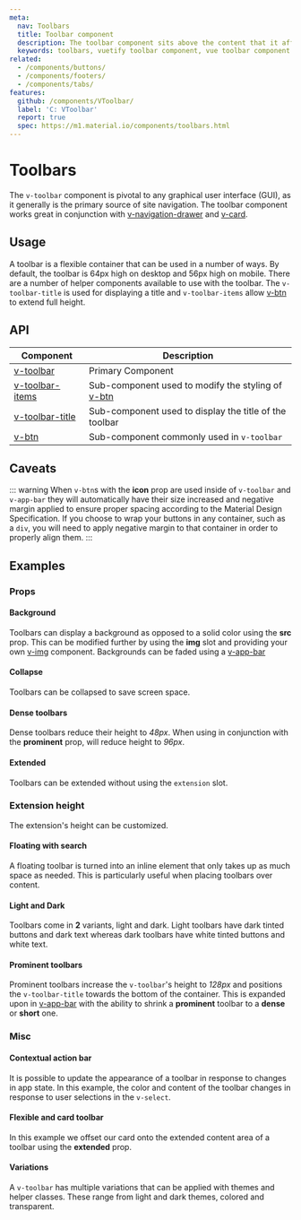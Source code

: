 ```yaml
---
meta:
  nav: Toolbars
  title: Toolbar component
  description: The toolbar component sits above the content that it affects and provides an area for labeling and additional actions.
  keywords: toolbars, vuetify toolbar component, vue toolbar component
related:
  - /components/buttons/
  - /components/footers/
  - /components/tabs/
features:
  github: /components/VToolbar/
  label: 'C: VToolbar'
  report: true
  spec: https://m1.material.io/components/toolbars.html
---
```


# Toolbars

The `v-toolbar` component is pivotal to any graphical user interface (GUI), as it generally is the primary source of site navigation. The toolbar component works great in conjunction with [v-navigation-drawer](/components/navigation-drawers) and [v-card](/components/cards).

<PageFeatures />

## Usage

A toolbar is a flexible container that can be used in a number of ways. By default, the toolbar is 64px high on desktop and 56px high on mobile. There are a number of helper components available to use with the toolbar. The `v-toolbar-title` is used for displaying a title and `v-toolbar-items` allow [v-btn](/components/buttons) to extend full height.

<ExamplesUsage name="v-toolbar" />

<PromotedEntry />

## API

| Component | Description |
| - | - |
| [v-toolbar](/api/v-toolbar/) | Primary Component |
| [v-toolbar-items](/api/v-toolbar-items/) | Sub-component used to modify the styling of [v-btn](/components/buttons) |
| [v-toolbar-title](/api/v-toolbar-title/) | Sub-component used to display the title of the toolbar |
| [v-btn](/api/v-btn/) | Sub-component commonly used in `v-toolbar` |

<ApiInline hide-links />

## Caveats

::: warning
  When `v-btn`s with the **icon** prop are used inside of `v-toolbar` and `v-app-bar` they will automatically have their size increased and negative margin applied to ensure proper spacing according to the Material Design Specification. If you choose to wrap your buttons in any container, such as a `div`, you will need to apply negative margin to that container in order to properly align them.
:::

## Examples

### Props

#### Background

Toolbars can display a background as opposed to a solid color using the **src** prop. This can be modified further by using the **img** slot and providing your own [v-img](/components/images) component. Backgrounds can be faded using a [v-app-bar](/components/app-bars#prominent-w-scroll-shrink-and-image)

<ExamplesExample file="v-toolbar/prop-background" />

#### Collapse

Toolbars can be collapsed to save screen space.

<ExamplesExample file="v-toolbar/prop-collapse" />

#### Dense toolbars

Dense toolbars reduce their height to _48px_. When using in conjunction with the **prominent** prop, will reduce height to _96px_.

<ExamplesExample file="v-toolbar/prop-dense" />

#### Extended

Toolbars can be extended without using the `extension` slot.

<ExamplesExample file="v-toolbar/prop-extended" />

### Extension height

The extension's height can be customized.

<ExamplesExample file="v-toolbar/prop-extension-height" />

#### Floating with search

A floating toolbar is turned into an inline element that only takes up as much space as needed. This is particularly useful when placing toolbars over content.

<ExamplesExample file="v-toolbar/prop-floating-with-search" />

#### Light and Dark

Toolbars come in **2** variants, light and dark. Light toolbars have dark tinted buttons and dark text whereas dark toolbars have white tinted buttons and white text.

<ExamplesExample file="v-toolbar/prop-light-and-dark" />

#### Prominent toolbars

Prominent toolbars increase the `v-toolbar`'s height to _128px_ and positions the `v-toolbar-title` towards the bottom of the container. This is expanded upon in [v-app-bar](/components/app-bars#prominent-w-scroll-shrink) with the ability to shrink a **prominent** toolbar to a **dense** or **short** one.

<ExamplesExample file="v-toolbar/prop-prominent" />

### Misc

#### Contextual action bar

It is possible to update the appearance of a toolbar in response to changes in app state. In this example, the color and content of the toolbar changes in response to user selections in the `v-select`.

<ExamplesExample file="v-toolbar/misc-contextual-action-bar" />

#### Flexible and card toolbar

In this example we offset our card onto the extended content area of a toolbar using the **extended** prop.

<ExamplesExample file="v-toolbar/misc-flexible-and-card" />

#### Variations

A `v-toolbar` has multiple variations that can be applied with themes and helper classes. These range from light and dark themes, colored and transparent.

<ExamplesExample file="v-toolbar/misc-variations" />
